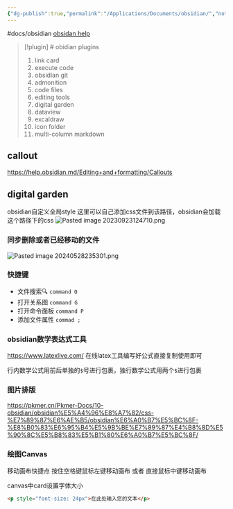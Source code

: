 ```yaml
---
{"dg-publish":true,"permalink":"/Applications/Documents/obsidian/","noteIcon":"3"}
---
```


#docs/obsidian
[obsidan help](https://help.obsidian.md/Obsidian/Index)

> [!plugin] # obidian plugins
> 1. link card
> 2. execute code
> 3. obsidian git
> 4. admonition
> 5. code files
> 6. editing tools
> 7. digital garden
> 8. dataview
> 9. excaldraw
> 10. icon folder
> 11. multi-column markdown


## callout
https://help.obsidian.md/Editing+and+formatting/Callouts

## digital garden

obsidian自定义全局style
这里可以自己添加css文件到该路径，obsidian会加载这个路径下的css
![Pasted image 20230923124710.png](/img/user/pics/Pasted%20image%2020230923124710.png)


### 同步删除或者已经移动的文件
![Pasted image 20240528235301.png](/img/user/Applications/Documents/attachments/Pasted%20image%2020240528235301.png)
### 快捷键

- 文件搜索🔍  `command O`
- 打开关系图 `command G`
- 打开命令面板 `command P`
- 添加文件属性 `commad ;`



### obsidian数学表达式工具

https://www.latexlive.com/
在线latex工具编写好公式直接复制使用即可

行内数学公式用前后单独的`$`号进行包裹，独行数学公式用两个`$`进行包裹


### 图片排版
https://pkmer.cn/Pkmer-Docs/10-obsidian/obsidian%E5%A4%96%E8%A7%82/css-%E7%89%87%E6%AE%B5/obsidian%E6%A0%B7%E5%BC%8F-%E8%B0%83%E6%95%B4%E5%9B%BE%E7%89%87%E4%B8%8D%E5%90%8C%E5%B8%83%E5%B1%80%E6%A0%B7%E5%BC%8F/

### 绘图Canvas

移动画布快捷点 
按住空格键鼠标左键移动画布 或者 直接鼠标中键移动画布

canvas中card设置字体大小

```html
<p style="font-size: 24px">在此处输入您的文本</p>

```